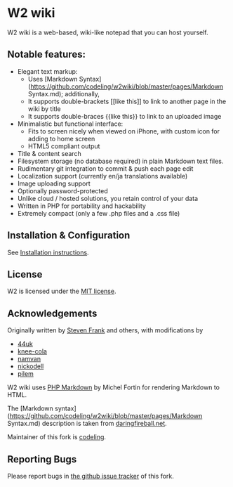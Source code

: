 # W2 wiki

W2 wiki is a web-based, wiki-like notepad that you can host yourself.


## Notable features:

- Elegant text markup:
    - Uses [Markdown Syntax](https://github.com/codeling/w2wiki/blob/master/pages/Markdown Syntax.md); additionally,
    - It supports double-brackets [[like this]] to link to another page in the wiki by title
    - It supports double-braces {{like this}} to link to an uploaded image
- Minimalistic but functional interface:
    - Fits to screen nicely when viewed on iPhone, with custom icon for adding to home screen
    - HTML5 compliant output
- Title & content search
- Filesystem storage (no database required) in plain Markdown text files.
- Rudimentary git integration to commit & push each page edit
- Localization support (currently en/ja translations available)
- Image uploading support
- Optionally password-protected
- Unlike cloud / hosted solutions, you retain control of your data
- Written in PHP for portability and hackability
- Extremely compact (only a few .php files and a .css file)


## Installation & Configuration

See [Installation instructions](https://github.com/codeling/w2wiki/blob/master/INSTALL.md).


## License

W2 is licensed under the [MIT license](https://github.com/codeling/w2wiki/blob/master/LICENSE).


## Acknowledgements

Originally written by [Steven Frank](https://github.com/panicsteve/w2wiki) and others, with modifications by
- [44uk](https://github.com/44uk/w2wiki)
- [knee-cola](https://github.com/knee-cola/w2wiki)
- [namvan](https://github.com/namvan/w2wiki)
- [nickodell](https://github.com/nickodell/w2wiki)
- [pilem](https://github.com/pilem/w2)

W2 wiki uses [PHP Markdown](https://github.com/michelf/php-markdown) by Michel Fortin for rendering Markdown to HTML.

The [Markdown syntax](https://github.com/codeling/w2wiki/blob/master/pages/Markdown Syntax.md) description is taken from [daringfireball.net](https://daringfireball.net/projects/markdown/syntax).

Maintainer of this fork is [codeling](https://github.com/codeling/w2wiki).


## Reporting Bugs

Please report bugs in [the github issue tracker](https://github.com/codeling/w2wiki/issues) of this fork.

